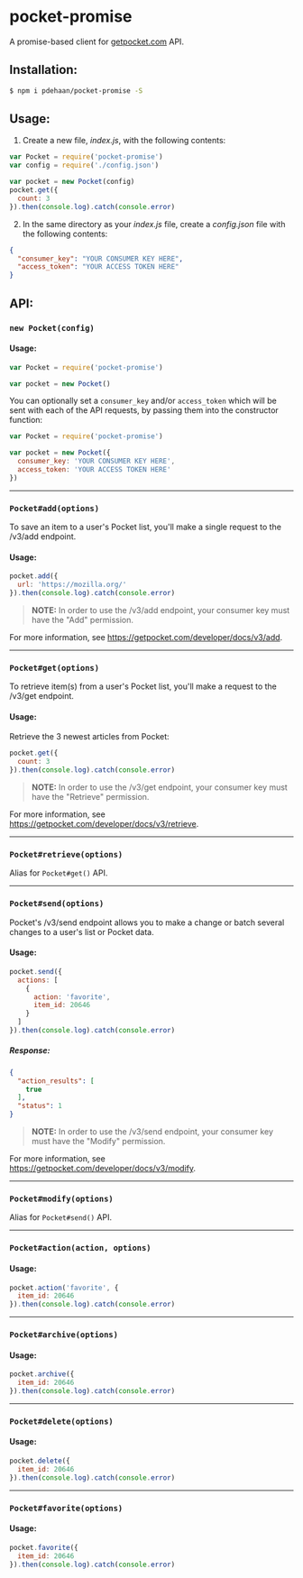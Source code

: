 # pocket-promise

A promise-based client for [getpocket.com](http://getpocket.com/developer/) API.

## Installation:

```sh
$ npm i pdehaan/pocket-promise -S
```

## Usage:

1. Create a new file, _index.js_, with the following contents:

```js
var Pocket = require('pocket-promise')
var config = require('./config.json')

var pocket = new Pocket(config)
pocket.get({
  count: 3
}).then(console.log).catch(console.error)
```

2. In the same directory as your _index.js_ file, create a _config.json_ file with the following contents:

```json
{
  "consumer_key": "YOUR CONSUMER KEY HERE",
  "access_token": "YOUR ACCESS TOKEN HERE"
}
```

## API:

### `new Pocket(config)`

#### Usage:

```js
var Pocket = require('pocket-promise')

var pocket = new Pocket()
```

You can optionally set a `consumer_key` and/or `access_token` which will be sent with each of the API requests, by passing them into the constructor function:

```js
var Pocket = require('pocket-promise')

var pocket = new Pocket({
  consumer_key: 'YOUR CONSUMER KEY HERE',
  access_token: 'YOUR ACCESS TOKEN HERE'
})
```

---

### `Pocket#add(options)`

To save an item to a user's Pocket list, you'll make a single request to the /v3/add endpoint.

#### Usage:

```js
pocket.add({
  url: 'https://mozilla.org/'
}).then(console.log).catch(console.error)
```

> **NOTE:** In order to use the /v3/add endpoint, your consumer key must have the "Add" permission.

For more information, see <https://getpocket.com/developer/docs/v3/add>.

---

### `Pocket#get(options)`

To retrieve item(s) from a user's Pocket list, you'll make a request to the /v3/get endpoint.

#### Usage:

Retrieve the 3 newest articles from Pocket:

```js
pocket.get({
  count: 3
}).then(console.log).catch(console.error)
```

> **NOTE:** In order to use the /v3/get endpoint, your consumer key must have the "Retrieve" permission.

For more information, see <https://getpocket.com/developer/docs/v3/retrieve>.

---

### `Pocket#retrieve(options)`

Alias for `Pocket#get()` API.

---

### `Pocket#send(options)`

Pocket's /v3/send endpoint allows you to make a change or batch several changes to a user's list or Pocket data.

#### Usage:

```js
pocket.send({
  actions: [
    {
      action: 'favorite',
      item_id: 20646
    }
  ]
}).then(console.log).catch(console.error)
```

##### Response:

```json
{
  "action_results": [
    true
  ],
  "status": 1
}
```

> **NOTE:** In order to use the /v3/send endpoint, your consumer key must have the "Modify" permission.

For more information, see <https://getpocket.com/developer/docs/v3/modify>.

---

### `Pocket#modify(options)`

Alias for `Pocket#send()` API.

---

### `Pocket#action(action, options)`

#### Usage:

```js
pocket.action('favorite', {
  item_id: 20646
}).then(console.log).catch(console.error)
```

---

### `Pocket#archive(options)`

#### Usage:

```js
pocket.archive({
  item_id: 20646
}).then(console.log).catch(console.error)
```

---

### `Pocket#delete(options)`

#### Usage:

```js
pocket.delete({
  item_id: 20646
}).then(console.log).catch(console.error)
```

---

### `Pocket#favorite(options)`

#### Usage:

```js
pocket.favorite({
  item_id: 20646
}).then(console.log).catch(console.error)
```
